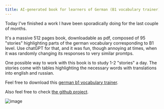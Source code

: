```yaml
---
title: AI-generated book for learners of German (B1 vocabulary trainer)
---
```


Today I've finished a work I have been sporadically doing for the last couple of months.

It's a massive 512 pages book, downloadable as pdf, composed of 95 "stories" highlighting parts of the german vocabulary corresponding to B1 level. Use chatGPT for that, and it was fun, though annoying at times, when it was randomly changing its responses to very similar promtps.

One possible way to work with this book is to study 1-2 "stories" a day. The stories come with tables highlighting the necessary words with translations into english and russian.

Feel free to download this [german b1 vocabulary trainer](ttps://github.com/hq9000/b1-deutsch-storybook/releases/latest/download/b1-deutsch-ai-storybook-eng-rus.pdf).

Also feel free to check [the github project](https://github.com/hq9000/b1-deutsch-storybook).

![image](https://github.com/hq9000/hq9000/assets/21345604/8f34b5be-a3c5-4255-ab82-cab93afc6d8a)